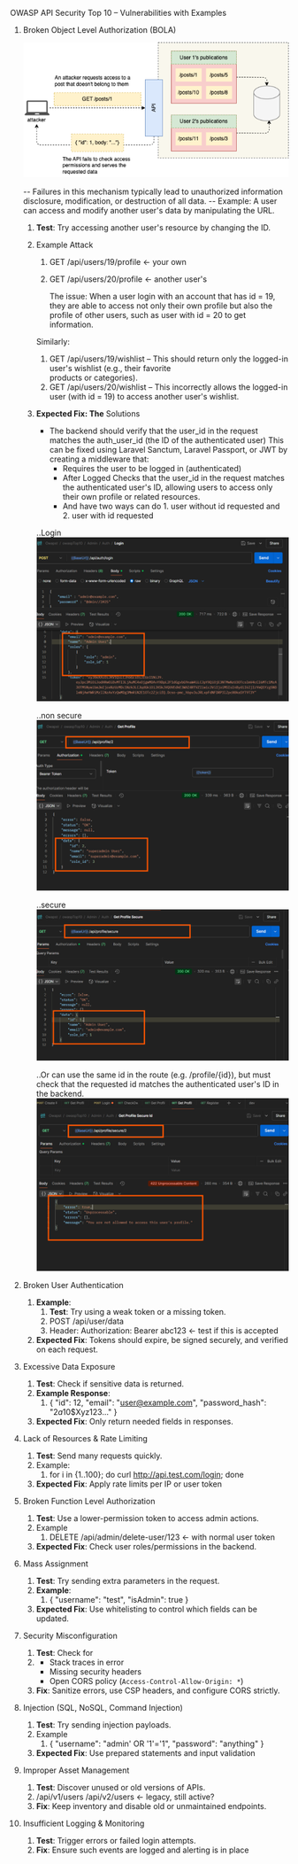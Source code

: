 OWASP API Security Top 10 – Vulnerabilities with Examples

1. Broken Object Level Authorization (BOLA)

    ![alt text](image-4.png)

    -- Failures in this mechanism typically lead to unauthorized information disclosure, modification, or destruction of all data.
    -- Example: A user can access and modify another user's data by manipulating the URL.
    1. **Test**: Try accessing another user's resource by changing the ID.
    2. Example Attack
        1. GET /api/users/19/profile   ← your own
        2. GET /api/users/20/profile   ← another user's

            The issue:
                When a user login with an account that has id = 19, they are able to access not only their own profile but also the profile of other users, such as user with id = 20 to get information.
        
        Similarly:
        1. GET /api/users/19/wishlist – This should return only the logged-in user's wishlist (e.g., their favorite         
            products or categories).
        2. GET /api/users/20/wishlist – This incorrectly allows the logged-in user (with id = 19) to access another user's 
            wishlist.
    3. **Expected Fix: The**  Solutions
        - The backend should verify that the user_id in the request matches the auth_user_id (the ID of the authenticated 
            user)
        This can be fixed using Laravel Sanctum, Laravel Passport, or JWT by creating a middleware that:
            - Requires the user to be logged in (authenticated)
            - After Logged Checks that the user_id in the request matches the authenticated user's ID, allowing users to access only their own profile or related resources.
            - And have two ways can do 1. user without id  requested and 2. user with id requested

        ..Login 
        ![alt text](image.png)

        ..non secure
        ![alt text](image-1.png)

        ..secure
        ![alt text](image-2.png)

        ..Or can use the same id in the route (e.g. /profile/{id}), but must check that the requested id matches the authenticated user's ID in the backend.
        ![alt text](image-3.png)
        

2. Broken User Authentication
    1. **Example**:
        1. **Test**: Try using a weak token or a missing token.
        2. POST /api/user/data
        3. Header: Authorization: Bearer abc123    ← test if this is accepted
    2. **Expected Fix**: Tokens should expire, be signed securely, and verified on each request.


3. Excessive Data Exposure
    1. **Test**: Check if sensitive data is returned.
    2. **Example Response**:
        1. {
            "id": 12,
            "email": "[user@example.com](mailto:user@example.com)",
            "password_hash": "$2a$10$Xyz123..."
        }
    3. **Expected Fix**: Only return needed fields in responses.


4. Lack of Resources & Rate Limiting
    1. **Test**: Send many requests quickly.
    2. Example:
        1. for i in {1..100}; do curl http://api.test.com/login; done
    3. **Expected Fix**: Apply rate limits per IP or user token


5. Broken Function Level Authorization
    1. **Test**: Use a lower-permission token to access admin actions.
    2. Example
        1. DELETE /api/admin/delete-user/123   ← with normal user token
    3. **Expected Fix**: Check user roles/permissions in the backend.


6. Mass Assignment
    1. **Test**: Try sending extra parameters in the request.
    2. **Example**:
        1. {
        "username": "test",
        "isAdmin": true
        }
    3. **Expected Fix**: Use whitelisting to control which fields can be updated.


7. Security Misconfiguration
    1. **Test**: Check for
    2. 
        - Stack traces in error
        - Missing security headers
        - Open CORS policy (`Access-Control-Allow-Origin: *`)
    3. **Fix**: Sanitize errors, use CSP headers, and configure CORS strictly.


8. Injection (SQL, NoSQL, Command Injection)
    1. **Test**: Try sending injection payloads.
    2. Example
        1. {
        "username": "admin' OR '1'='1",
        "password": "anything"
        }
    3. **Expected Fix**: Use prepared statements and input validation


9. Improper Asset Management
    1. **Test**: Discover unused or old versions of APIs.
    2. 
        /api/v1/users
        /api/v2/users ← legacy, still active?
    3. **Fix**: Keep inventory and disable old or unmaintained endpoints.


10. Insufficient Logging & Monitoring
    1. **Test**: Trigger errors or failed login attempts.
    2. **Fix**: Ensure such events are logged and alerting is in place
